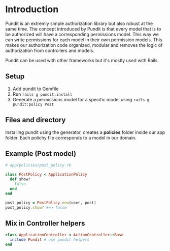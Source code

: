 
# Introduction

Pundit is an extremly simple authorization library but also robust at the same time. The concept introduced by Pundit is that every model that is to be authorized will have a corresponding permissions model. This way we can write permissions for each model in their own permission models. This makes our authorization code organized, modular and removes the logic of authorization from controllers and models.

Pundit can be used with other frameworks but it's mostly used with Rails.

## Setup
1. Add pundit to Gemfile
2. Run `rails g pundit:install`
3. Generate a permissions model for a specific model using `rails g pundit:policy Post`

## Files and directory
Installing pundit using the generator, creates a **policies** folder inside our app folder. Each polichy file corresponds to a model in our domain.

## Example (Post model)
```ruby
# app/policies/post_policy.rb

class PostPolicy < ApplicationPolicy
  def show?
    false
  end
end

post_policy = PostPolicy.new(user, post)
post_policy.show? #=> false
```

## Mix in Controller helpers
```ruby
class ApplicationController < ActionController::Base
  include Pundit # use pundit helpers
end
```
